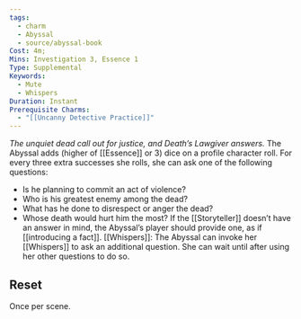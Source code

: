 ```yaml
---
tags:
  - charm
  - Abyssal
  - source/abyssal-book
Cost: 4m; 
Mins: Investigation 3, Essence 1
Type: Supplemental
Keywords:
  - Mute
  - Whispers
Duration: Instant
Prerequisite Charms:
  - "[[Uncanny Detective Practice]]"
---
```

*The unquiet dead call out for justice, and Death’s Lawgiver answers.*
The Abyssal adds (higher of [[Essence]] or 3) dice on a profile character roll. For every three extra successes she rolls, she can ask one of the following questions:
 - Is he planning to commit an act of violence? 
 - Who is his greatest enemy among the dead?
 - What has he done to disrespect or anger the dead? 
 - Whose death would hurt him the most? If the [[Storyteller]] doesn’t have an answer in mind, the Abyssal’s player should provide one, as if [[introducing a fact]].
[[Whispers]]: The Abyssal can invoke her [[Whispers]] to ask an additional question. She can wait until after using her other questions to do so.
## Reset 
Once per scene.